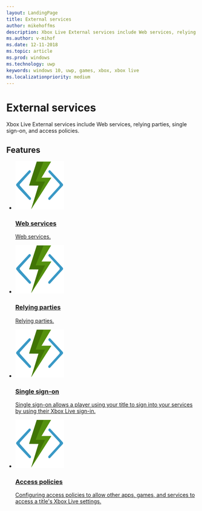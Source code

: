 ```yaml
---
layout: LandingPage
title: External services
author: mikehoffms
description: Xbox Live External services include Web services, relying parties, single sign-on, and access policies.
ms.author: v-mihof
ms.date: 12-11-2018
ms.topic: article
ms.prod: windows
ms.technology: uwp
keywords: windows 10, uwp, games, xbox, xbox live
ms.localizationpriority: medium
---
```


<h1>External services</h1>

<p>
    Xbox Live External services include Web services, relying parties, single sign-on, and access policies.
</p>


<h2>Features</h2>
<ul class="cardsF panelContent cols cols2">
    <li>
        <a href="web-services/web-services.md">
        <div class="cardSize">
            <div class="cardPadding">
                <div class="card">
                    <div class="cardImageOuter">
                        <div class="cardImage">
                            <img src="../../images/common/xbl_real_time_activity.svg" alt="Social features" />
                        </div>
                    </div>
                    <div class="cardText">
                        <h3>Web services</h3>
                        <p>Web services.</p>
                    </div>
                </div>
            </div>
        </div>
        </a>
    </li>
    <li>
        <a href="relying-parties/relying-parties.md">
        <div class="cardSize">
            <div class="cardPadding">
                <div class="card">
                    <div class="cardImageOuter">
                        <div class="cardImage">
                            <img src="../../images/common/xbl_real_time_activity.svg" alt="Social features" />
                        </div>
                    </div>
                    <div class="cardText">
                        <h3>Relying parties</h3>
                        <p>Relying parties.</p>
                    </div>
                </div>
            </div>
        </div>
        </a>
    </li>
    <li>
        <a href="single-sign-on/single-sign-on.md">
        <div class="cardSize">
            <div class="cardPadding">
                <div class="card">
                    <div class="cardImageOuter">
                        <div class="cardImage">
                            <img src="../../images/common/xbl_real_time_activity.svg" alt="Social features" />
                        </div>
                    </div>
                    <div class="cardText">
                        <h3>Single sign-on</h3>
                        <p>Single sign-on allows a player using your title to sign into your services by using their Xbox Live sign-in.</p>
                    </div>
                </div>
            </div>
        </div>
        </a>
    </li>
    <li>
        <a href="access-policies/access-policies.md">
        <div class="cardSize">
            <div class="cardPadding">
                <div class="card">
                    <div class="cardImageOuter">
                        <div class="cardImage">
                            <img src="../../images/common/xbl_real_time_activity.svg" alt="Social features" />
                        </div>
                    </div>
                    <div class="cardText">
                        <h3>Access policies</h3>
                        <p>Configuring access policies to allow other apps, games, and services to access a title's Xbox Live settings.</p>
                    </div>
                </div>
            </div>
        </div>
        </a>
    </li>
</ul>
